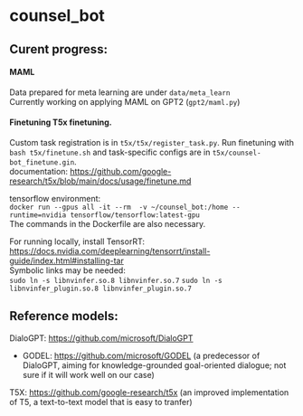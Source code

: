 # counsel_bot

## Curent progress:
#### MAML
Data prepared for meta learning are under `data/meta_learn` \
Currently working on applying MAML on GPT2 (`gpt2/maml.py`)

#### Finetuning T5x finetuning.
Custom task registration is in `t5x/t5x/register_task.py`.
Run finetuning with `bash t5x/finetune.sh` and task-specific configs are in `t5x/counsel-bot_finetune.gin`. \
documentation: https://github.com/google-research/t5x/blob/main/docs/usage/finetune.md

tensorflow environment: \
`docker run --gpus all -it --rm  -v ~/counsel_bot:/home --runtime=nvidia tensorflow/tensorflow:latest-gpu` \
The commands in the Dockerfile are also necessary.

For running locally, install TensorRT: https://docs.nvidia.com/deeplearning/tensorrt/install-guide/index.html#installing-tar \
Symbolic links may be needed: \
`sudo ln -s libnvinfer.so.8 libnvinfer.so.7`
`sudo ln -s libnvinfer_plugin.so.8 libnvinfer_plugin.so.7`

## Reference models:
DialoGPT: https://github.com/microsoft/DialoGPT
* GODEL: https://github.com/microsoft/GODEL (a predecessor of DialoGPT, aiming for knowledge-grounded goal-oriented dialogue; not sure if it will work well on our case)

T5X: https://github.com/google-research/t5x (an improved implementation of T5, a text-to-text model that is easy to tranfer)


